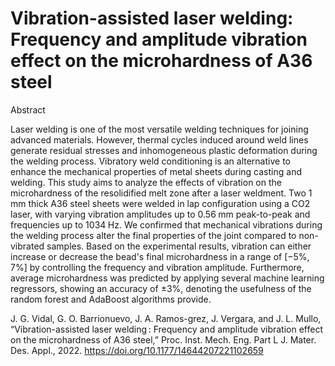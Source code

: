 # Vibration-assisted laser welding: Frequency and amplitude vibration effect on the microhardness of A36 steel

Abstract

Laser welding is one of the most versatile welding techniques for joining advanced materials. However, thermal cycles induced around weld lines generate residual stresses and inhomogeneous plastic deformation during the welding process. Vibratory weld conditioning is an alternative to enhance the mechanical properties of metal sheets during casting and welding. This study aims to analyze the effects of vibration on the microhardness of the resolidified melt zone after a laser weldment. Two 1 mm thick A36 steel sheets were welded in lap configuration using a CO2 laser, with varying vibration amplitudes up to 0.56 mm peak-to-peak and frequencies up to 1034 Hz. We confirmed that mechanical vibrations during the welding process alter the final properties of the joint compared to non-vibrated samples. Based on the experimental results, vibration can either increase or decrease the bead's final microhardness in a range of [−5%, 7%] by controlling the frequency and vibration amplitude. Furthermore, average microhardness was predicted by applying several machine learning regressors, showing an accuracy of ±3%, denoting the usefulness of the random forest and AdaBoost algorithms provide.

J. G. Vidal, G. O. Barrionuevo, J. A. Ramos-grez, J. Vergara, and J. L. Mullo, “Vibration-assisted laser welding : Frequency and amplitude vibration effect on the microhardness of A36 steel,” Proc. Inst. Mech. Eng. Part L J. Mater. Des. Appl., 2022. https://doi.org/10.1177/14644207221102659
